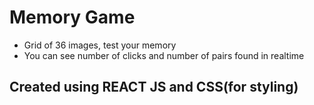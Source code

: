 # Memory Game

- Grid of 36 images, test your memory
- You can see number of clicks and number of pairs found in realtime

## Created using REACT JS and CSS(for styling)

